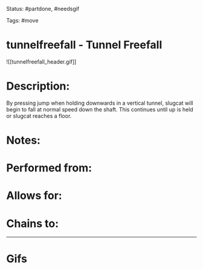 Status: #partdone, #needsgif 

Tags: #move

# tunnelfreefall - Tunnel Freefall
![[tunnelfreefall_header.gif]]
# Description:
By pressing jump when holding downwards in a vertical tunnel, slugcat will begin to fall at normal speed down the shaft. This continues until up is held or slugcat reaches a floor.

# Notes:


# Performed from:


# Allows for:


# Chains to:


___
# Gifs
